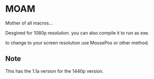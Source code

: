 # MOAM
Mother of all macros... 

Desgined for 1080p resolution. 
you can also compile it to run as exe. 


to change to your screen resolution use MousePos or other method. 

## Note 
This has the 1.1a version for the 1440p version.
